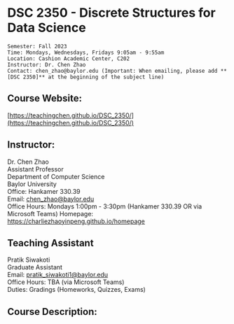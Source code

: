 # DSC 2350 - Discrete Structures for Data Science

```
Semester: Fall 2023 
Time: Mondays, Wednesdays, Fridays 9:05am - 9:55am
Location: Cashion Academic Center, C202
Instructor: Dr. Chen Zhao
Contact: chen_zhao@baylor.edu (Important: When emailing, please add **[DSC 2350]** at the beginning of the subject line)
```

## Course Website:
[https://teachingchen.github.io/DSC_2350/](https://teachingchen.github.io/DSC_2350/)

## Instructor:
Dr. Chen Zhao\
Assistant Professor\
Department of Computer Science\
Baylor University\
Office: Hankamer 330.39\
Email: chen_zhao@baylor.edu\
Office Hours: Mondays 1:00pm - 3:30pm (Hankamer 330.39 OR via Microsoft Teams)
Homepage: https://charliezhaoyinpeng.github.io/homepage

## Teaching Assistant
Pratik Siwakoti\
Graduate Assistant\
Email: pratik_siwakoti1@baylor.edu\
Office Hours: TBA (via Microsoft Teams)\
Duties: Gradings (Homeworks, Quizzes, Exams)

## Course Description:

